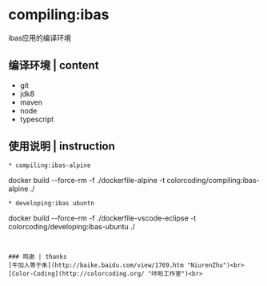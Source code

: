 # compiling:ibas
ibas应用的编译环境

## 编译环境 | content
* git
* jdk8
* maven
* node
* typescript

## 使用说明 | instruction
~~~
* compiling:ibas-alpine
~~~
docker build --force-rm -f ./dockerfile-alpine -t colorcoding/compiling:ibas-alpine ./
~~~
* developing:ibas ubuntn
~~~
docker build --force-rm -f ./dockerfile-vscode-eclipse -t colorcoding/developing:ibas-ubuntu ./
~~~


### 鸣谢 | thanks
[牛加人等于朱](http://baike.baidu.com/view/1769.htm "NiurenZhu")<br>
[Color-Coding](http://colorcoding.org/ "咔啦工作室")<br>
